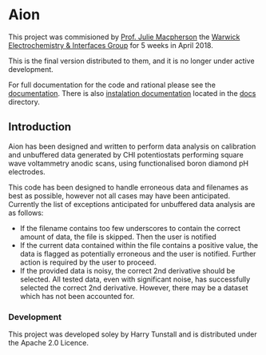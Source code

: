 # Aion
This project was commisioned by [Prof. Julie Macpherson](https://warwick.ac.uk/fac/sci/chemistry/research/macpherson) the [Warwick Electrochemistry & Interfaces Group](https://warwick.ac.uk/fac/sci/chemistry/research/electrochemistry/) for 5 weeks in April 2018.

This is the final version distributed to them, and it is no longer under active development.

For full documentation for the code and rational please see the [documentation](./docs/Aion_documentation.pdf). There is also [instalation documentation](./docs/installation_documentation.pdf) located in the [docs](./docs) directory.

## Introduction
Aion has been designed and written to perform data analysis on calibration and unbuffered data generated by CHI potentiostats performing square wave voltammetry anodic scans, using functionalised boron diamond pH electrodes.

This code has been designed to handle erroneous data and filenames as best as possible, however not all cases may have been anticipated. Currently the list of exceptions anticipated for unbuffered data analysis are as follows:
- If the filename contains too few underscores to contain the correct amount of data, the file is skipped. Then the user is notified
- If the current data contained within the file contains a positive value, the data is flagged as potentially erroneous and the user is notified. Further action is required by the user to
proceed.
- If the provided data is noisy, the correct 2nd derivative should be selected. All tested data, even with significant noise, has successfully selected the correct 2nd derivative. However, there may be a dataset which has not been accounted for. 

### Development
This project was developed soley by Harry Tunstall and is distributed under the Apache 2.0 Licence.